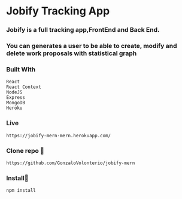 # Jobify Tracking App

### Jobify is a full tracking app,FrontEnd and Back End.
### You can generates a user to be able to create, modify and delete work proposals with statistical graph 

### Built With

```
React
React Context
NodeJS
Express
MongoDB
Heroku

```
### Live

```
https://jobify-mern-mern.herokuapp.com/

```
### Clone repo 🔧

```
https://github.com/GonzaloVolonterio/jobify-mern

```
### Install🔧

```
npm install
```
